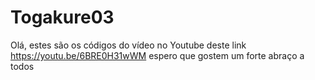 # Togakure03
Olá, estes são os códigos do vídeo no Youtube deste link https://youtu.be/6BRE0H31wWM espero que gostem um forte abraço a todos 
